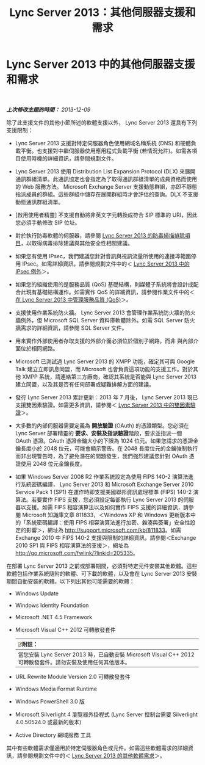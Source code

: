 ﻿---
title: Lync Server 2013：其他伺服器支援和需求
TOCTitle: 其他伺服器支援和需求
ms:assetid: 7622986b-abd6-4f45-8b5b-d5e2368521e8
ms:mtpsurl: https://technet.microsoft.com/zh-tw/library/Gg398577(v=OCS.15)
ms:contentKeyID: 49291357
ms.date: 08/10/2015
mtps_version: v=OCS.15
ms.translationtype: HT
---

# Lync Server 2013 中的其他伺服器支援和需求

 

_**上次修改主題的時間：** 2013-12-09_

除了此支援文件的其他小節所述的軟體支援以外， Lync Server 2013 還具有下列支援限制：

  - Lync Server 2013 支援對特定伺服器角色使用網域名稱系統 (DNS) 和硬體負載平衡。也支援對中繼伺服器使用應用程式負載平衡 (若情況允許)。如需各項目使用時機的詳細資訊，請參閱規劃文件。

  - Lync Server 2013 使用 Distribution List Expansion Protocol (DLX) 來展開通訊群組清單。此通訊協定也會指定為了取得通訊群組清單的成員資格而使用的 Web 服務方法。 Microsoft Exchange Server 支援動態群組，亦即不靜態指派成員的群組。這些群組中儲存在展開群組時才會評估的查詢。DLX 不支援動態通訊群組清單。

  - \[啟用使用者精靈\] 不支援自動將非英文字元轉換成符合 SIP 標準的 URI，因此您必須手動修改 SIP 位址。

  - 對於執行防毒軟體的伺服器，請參閱 [Lync Server 2013 的防毒掃描排除項目](lync-server-2013-antivirus-scanning-exclusions.md)，以取得病毒排除建議與其他安全性相關建議。

  - 如果您有使用 IPsec，我們建議您針對音訊與視訊流量所使用的連接埠範圍停用 IPsec。如需詳細資訊，請參閱規劃文件中的＜ [Lync Server 2013 中的 IPsec 例外](lync-server-2013-ipsec-exceptions.md)＞。

  - 如果您的組織使用的是服務品質 (QoS) 基礎結構，則媒體子系統將會設計成配合此現有基礎結構運作。如需實作 QoS 的詳細資訊，請參閱作業文件中的＜ [在 Lync Server 2013 中管理服務品質 (QoS)](lync-server-2013-managing-quality-of-service-qos.md)＞。

  - 支援使用作業系統防火牆。 Lync Server 2013 會管理作業系統防火牆的防火牆例外，但 Microsoft SQL Server 資料庫軟體除外。如需 SQL Server 防火牆需求的詳細資訊，請參閱 SQL Server 文件。

  - 用來實作外部使用者存取支援的外部介面必須位於個別子網路，而非 與內部介面位於相同網路。

  - Microsoft 已測試過 Lync Server 2013 的 XMPP 功能，確定其可與 Google Talk 建立立即訊息同盟，而 Microsoft 也會負責這項功能的支援工作。對於其他 XMPP 系統，請連絡第三方廠商，確認其系統是否能與 Lync Server 2013 建立同盟，以及其是否有任何部署或疑難排解方面的建議。

  - 發行 Lync Server 2013 累計更新：2013 年 7 月後， Lync Server 2013 現已支援雙因素驗證。如需更多資訊，請參閱＜ [Lync Server 2013 中的雙因素驗證](lync-server-2013-planning-for-and-deploying-two-factor-authentication.md)＞。

  - 大多數的內部伺服器需要定義為 **開放驗證** (OAuth) 的憑證類型。您必須在 Lync Server 部署精靈的 **要求、安裝及指派驗證**階段，要求並指派一個 OAuth 憑證。OAuth 憑證金鑰大小的下限為 1024 位元。如果您請求的憑證金鑰長度小於 2048 位元，可能會顯示警告。在 2048 長度位元的金鑰強制執行而非出現警告時，為了避免潛在的問題發生，我們強烈建議您針對 OAuth 憑證使用 2048 位元金鑰長度。

  - 如果 Windows Server 2008 R2 作業系統設定為使用 FIPS 140-2 演算法進行系統密碼編譯， Lync Server 2013 和 Microsoft Exchange Server 2010 Service Pack 1 (SP1) 在運作時即支援美國聯邦資訊處理標準 (FIPS) 140-2 演算法。若要實作 FIPS 支援，您必須設定每部執行 Lync Server 2013 的伺服器以支援。如需 FIPS 相容演算法以及如何實作 FIPS 支援的詳細資訊，請參閱 Microsoft 知識庫文章 811833，＜Windows XP 和 Windows 更新版本中的「系統密碼編譯：使用 FIPS 相容演算法進行加密、雜湊與簽署」安全性設定的影響＞，網址為 <http://support.microsoft.com/kb/811833>。如需 Exchange 2010 中 FIPS 140-2 支援與限制的詳細資訊，請參閱＜Exchange 2010 SP1 與 FIPS 相容演算法的支援＞，網址為 <http://go.microsoft.com/fwlink/?linkid=205335>。

在部署 Lync Server 2013 之前或部署期間，必須對特定元件安裝其他軟體。這些軟體包括作業系統隨附的軟體、可下載的軟體，以及會在 Lync Server 2013 安裝期間自動安裝的軟體。以下列出其他可能需要的軟體：

  - Windows Update

  - Windows Identity Foundation

  - Microsoft .NET 4.5 Framework

  - Microsoft Visual C++ 2012 可轉散發套件
    
    <table>
    <thead>
    <tr class="header">
    <th><img src="images/Gg398811.note(OCS.15).gif" title="note" alt="note" />附註：</th>
    </tr>
    </thead>
    <tbody>
    <tr class="odd">
    <td>當您安裝 Lync Server 2013 時，已自動安裝 Microsoft Visual C++ 2012 可轉散發套件。請勿安裝及使用任何其他版本。</td>
    </tr>
    </tbody>
    </table>


  - URL Rewrite Module Version 2.0 可轉散發套件

  - Windows Media Format Runtime

  - Windows PowerShell 3.0 版

  - Microsoft Silverlight 4 瀏覽器外掛程式 (Lync Server 控制台需要 Silverlight 4.0.50524.0 或最新的版本)

  - Active Directory 網域服務 工具

其中有些軟體需求僅適用於特定伺服器角色或元件。如需這些軟體需求的詳細資訊，請參閱規劃文件中的＜ [Lync Server 2013 的其他軟體需求](lync-server-2013-additional-software-requirements.md)＞。

